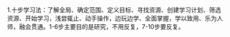 1.十步学习法：了解全局、确定范围、定义目标、寻找资源、创建学习计划、筛选资源、开始学习，浅尝辄止、动手操作，边玩边学、全面掌握，学以致用、乐为人师，融会贯通。1-6步主要目的是研究，不用反复，7-10步要反复。